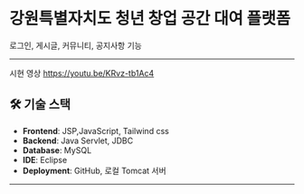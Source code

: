 # 강원특별자치도 청년 창업 공간 대여 플랫폼

로그인, 게시글, 커뮤니티, 공지사항 기능

---
시현 영상
https://youtu.be/KRvz-tb1Ac4
## 🛠️ 기술 스택

- **Frontend**: JSP,JavaScript, Tailwind css
- **Backend**: Java Servlet, JDBC
- **Database**: MySQL
- **IDE**: Eclipse
- **Deployment**: GitHub, 로컬 Tomcat 서버

---


